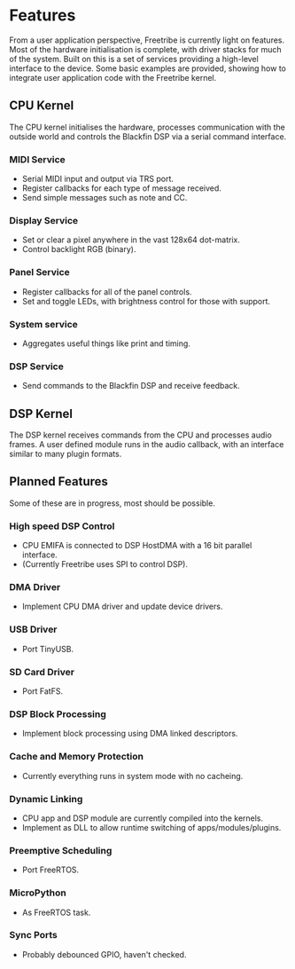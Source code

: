 # Features

From a user application perspective, Freetribe is currently light on features.
Most of the hardware initialisation is complete, with driver stacks for much
of the system. Built on this is a set of services providing a high-level
interface to the device. Some basic examples are provided, showing how to
integrate user application code with the Freetribe kernel.

## CPU Kernel

The CPU kernel initialises the hardware,
processes communication with the outside world
and controls the Blackfin DSP via a serial command interface.

### MIDI Service

- Serial MIDI input and output via TRS port.
- Register callbacks for each type of message received.
- Send simple messages such as note and CC.

### Display Service

- Set or clear a pixel anywhere in the vast 128x64 dot-matrix.
- Control backlight RGB (binary).

### Panel Service

- Register callbacks for all of the panel controls.
- Set and toggle LEDs, with brightness control for those with support.

### System service

- Aggregates useful things like print and timing.

### DSP Service

- Send commands to the Blackfin DSP and receive feedback.

## DSP Kernel

The DSP kernel receives commands from the CPU and processes audio frames.
A user defined module runs in the audio callback,
with an interface similar to many plugin formats.

## Planned Features

Some of these are in progress, most should be possible.

### High speed DSP Control

- CPU EMIFA is connected to DSP HostDMA with a 16 bit parallel interface.
- (Currently Freetribe uses SPI to control DSP).

### DMA Driver

- Implement CPU DMA driver and update device drivers.

### USB Driver

- Port TinyUSB.

### SD Card Driver

- Port FatFS.

### DSP Block Processing

- Implement block processing using DMA linked descriptors.

### Cache and Memory Protection

- Currently everything runs in system mode with no cacheing.

### Dynamic Linking

- CPU app and DSP module are currently compiled into the kernels.
- Implement as DLL to allow runtime switching of apps/modules/plugins.

### Preemptive Scheduling

- Port FreeRTOS.

### MicroPython

- As FreeRTOS task.

### Sync Ports

- Probably debounced GPIO, haven't checked.
